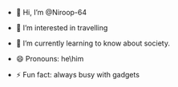 - 👋 Hi, I’m @Niroop-64
- 👀 I’m interested in travelling
- 🌱 I’m currently learning to know about society.

- 😄 Pronouns: he\him
- ⚡ Fun fact: always busy with gadgets

<!---
Niroop-64/Niroop-64 is a ✨ special ✨ repository because its `README.md` (this file) appears on your GitHub profile.
You can click the Preview link to take a look at your changes.
--->
